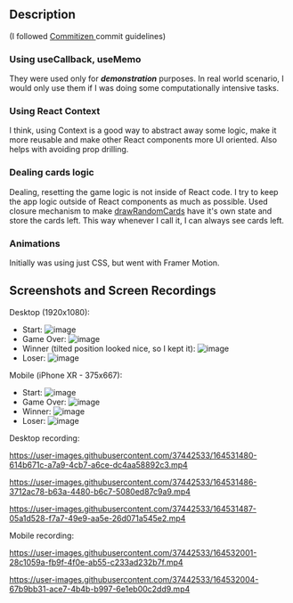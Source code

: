 ## Description

<!--- Provide a general summary of your changes in the Title above -->
<!--- Before filling this out, please follow commit guidelines: -->
<!--- https://chris.beams.io/posts/git-commit/ -->
<!--- In short: first line ~50 chars, then blank line, then bullets or paragraph summarizing. -->

(I followed [Commitizen ](https://github.com/commitizen/cz-cli) commit guidelines)

<!--- Please explain the choices and tradeoffs you made, libraries, what could be done better with more time, etc. -->

### Using useCallback, useMemo

They were used only for **_demonstration_** purposes. In real world scenario, I would only use them if I was doing some computationally intensive tasks.

### Using React Context

I think, using Context is a good way to abstract away some logic, make it more reusable and make other React components more UI oriented. Also helps with avoiding prop drilling.

### Dealing cards logic

Dealing, resetting the game logic is not inside of React code. I try to keep the app logic outside of React components as much as possible. Used closure mechanism to make [drawRandomCards](https://github.com/uplift-interview/uplift-interview-rustam-ashurmatov/blob/feature/frontend/frontend/src/helpers/drawRandomCards.ts) have it's own state and store the cards left. This way whenever I call it, I can always see cards left.

### Animations

Initially was using just CSS, but went with Framer Motion.

## Screenshots and Screen Recordings

<!-- Please attach screenshots and recordings (animated gifs, mp4s - GitHub supports these). -->

Desktop (1920x1080):

- Start:
  ![image](https://user-images.githubusercontent.com/37442533/164527270-093dd518-b6df-46af-90f7-fbc1fdd81de9.png)
- Game Over:
  ![image](https://user-images.githubusercontent.com/37442533/164527431-5e7d92b2-4d15-41ea-9fff-f5602423ddea.png)
- Winner (tilted position looked nice, so I kept it):
  ![image](https://user-images.githubusercontent.com/37442533/164527508-424236ea-1c6b-4d4b-bc19-8c69844ecc02.png)
- Loser:
  ![image](https://user-images.githubusercontent.com/37442533/164527687-950eea69-7ab7-41b2-8f3e-9d6aac37d12d.png)

Mobile (iPhone XR - 375x667):

- Start:
  ![image](https://user-images.githubusercontent.com/37442533/164527989-aa81dc3d-83a6-4f18-9bef-461a48043119.png)
- Game Over:
  ![image](https://user-images.githubusercontent.com/37442533/164528033-5aa44b00-2d22-41cf-abd4-1d2a1244d8b2.png)
- Winner:
  ![image](https://user-images.githubusercontent.com/37442533/164528147-b39e04ff-e67c-4c7a-a77d-149551bc88e0.png)
- Loser:
  ![image](https://user-images.githubusercontent.com/37442533/164527936-d59a22fc-75bb-4d68-9012-c2cb9fc35a7b.png)

Desktop recording:

https://user-images.githubusercontent.com/37442533/164531480-614b671c-a7a9-4cb7-a6ce-dc4aa58892c3.mp4

https://user-images.githubusercontent.com/37442533/164531486-3712ac78-b63a-4480-b6c7-5080ed87c9a9.mp4

https://user-images.githubusercontent.com/37442533/164531487-05a1d528-f7a7-49e9-aa5e-26d071a545e2.mp4

Mobile recording:

https://user-images.githubusercontent.com/37442533/164532001-28c1059a-fb9f-4f0e-ab55-c233ad232b7f.mp4

https://user-images.githubusercontent.com/37442533/164532004-67b9bb31-ace7-4b4b-b997-6e1eb00c2dd9.mp4

